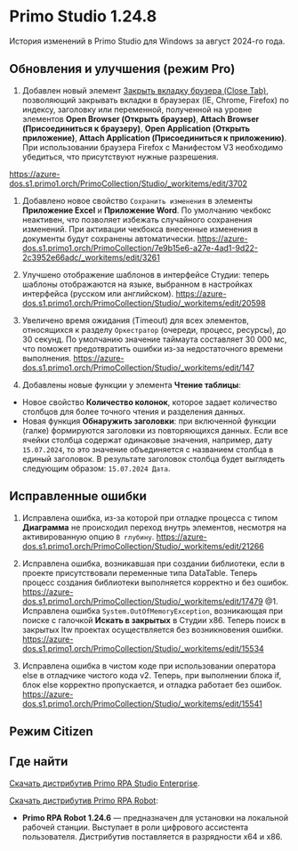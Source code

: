 #  Primo Studio 1.24.8

История изменений в Primo Studio для Windows за август 2024-го года. 


## Обновления и улучшения (режим Pro)

1. Добавлен новый элемент [Закрыть вкладку брузера (Close Tab)](https://github.com/PrimoRPA/Docs.Rus/issues/1477), позволяющий закрывать вкладки в браузерах (IE, Chrome, Firefox) по индексу, заголовку или переменной, полученной на уровне элементов **Open Browser (Открыть браузер)**, **Attach Browser (Присоединиться к браузеру)**, **Open Application (Открыть приложение)**, **Attach Application (Присоединиться к приложению)**. При использовании браузера Firefox с Манифестом V3 необходимо убедиться, что присутствуют нужные разрешения.

https://azure-dos.s1.primo1.orch/PrimoCollection/Studio/_workitems/edit/3702
1. Добавлено новое свойство `Сохранить изменения` в элементы **Приложение Excel** и **Приложение Word**. По умолчанию чекбокс неактивен, что позволяет избежать случайного сохранения изменений. При активации чекбокса внесенные изменения в документы будут сохранены автоматически. https://azure-dos.s1.primo1.orch/PrimoCollection/7e9b15e6-a27e-4ad1-9d22-2c3952e66adc/_workitems/edit/3261

1. Улучшено отображение шаблонов в интерфейсе Студии: теперь шаблоны отображаются на языке, выбранном в настройках интерфейса (русском или английском).
https://azure-dos.s1.primo1.orch/PrimoCollection/Studio/_workitems/edit/20598

1. Увеличено время ожидания (Timeout) для всех элементов, относящихся к разделу `Оркестратор` (очереди, процесс, ресурсы), до 30 секунд. По умолчанию значение таймаута составляет 30 000 мс, что поможет предотвратить ошибки из-за недостаточного времени выполнения.
https://azure-dos.s1.primo1.orch/PrimoCollection/Studio/_workitems/edit/147

1. Добавлены новые функции у элемента **Чтение таблицы**:

* Новое свойство **Количество колонок**, которое задает количество столбцов для более точного чтения и разделения данных.
* Новая функция **Обнаружить заголовки**: при включенной функции (галке) формируются заголовки из повторяющихся данных. Если все ячейки столбца содержат одинаковые значения, например, дату `15.07.2024`, то это значение объединяется с названием столбца в единый заголовок.
 В результате заголовок столбца будет выглядеть следующим образом: `15.07.2024 Дата`.


















## Исправленные ошибки 

1. Исправлена ошибка, из-за которой при отладке процесса с типом **Диаграмма** не происходил переход внутрь элементов, несмотря на активированную опцию `В глубину`.
https://azure-dos.s1.primo1.orch/PrimoCollection/Studio/_workitems/edit/21266

1. Исправлена ошибка, возникавшая при создании библиотеки, если в проекте присутствовали переменные типа DataTable. Теперь процесс создания библиотеки выполняется корректно и без ошибок.
https://azure-dos.s1.primo1.orch/PrimoCollection/Studio/_workitems/edit/17479
@1. Исправлена ошибка `System.OutOfMemoryException`, возникающая при поиске с галочкой **Искать в закрытых** в Студии x86. Теперь поиск в закрытых ltw проектах осуществляется без возникновения ошибки.
https://azure-dos.s1.primo1.orch/PrimoCollection/Studio/_workitems/edit/15534
1. Исправлена ошибка в чистом коде при использовании оператора else в отладчике чистого кода v2. Теперь, при выполнении блока if, блок else корректно пропускается, и отладка работает без ошибок.
https://azure-dos.s1.primo1.orch/PrimoCollection/Studio/_workitems/edit/15541

## Режим Citizen



## Где найти
[Скачать дистрибутив Primo RPA Studio Enterprise](https://disk.primo-rpa.ru/index.php/s/t9BHBjR6PP06Yax?path=%2FRelease%2FStudio%2FWindows).

[Скачать дистрибутив Primo RPA Robot](https://disk.primo-rpa.ru/index.php/s/t9BHBjR6PP06Yax?path=%2FRelease%2FRobot%2FWindows):
* **Primo RPA Robot 1.24.6** — предназначен для установки на локальной рабочей станции. Выступает в роли цифрового ассистента пользователя. Дистрибутив поставляется в разрядности x64 и x86.
